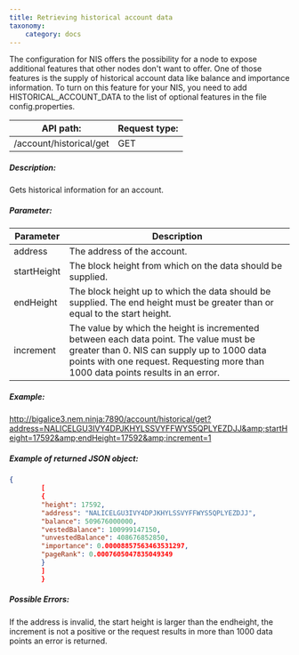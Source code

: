 ```yaml
---
title: Retrieving historical account data
taxonomy:
    category: docs
---
```


 
The configuration for NIS offers the possibility for a node to expose additional features that other nodes don't want to offer. One of those features is the supply of historical account data like balance and importance information. To turn on this feature for your NIS, you need to add HISTORICAL_ACCOUNT_DATA to the list of optional features in the file config.properties.

 
| API path: | Request type:  |
|------|------|
| /account/historical/get | GET|

 
##### Description: 
Gets historical information for an account.

 
##### Parameter: 

| Parameter | Description |
|------|------|
|  address   |  The address of the account.   |
|  startHeight   |  The block height from which on the data should be supplied.   |
|  endHeight   |  The block height up to which the data should be supplied. The end height must be greater than or equal to the start height.   |
|  increment   |  The value by which the height is incremented between each data point. The value must be greater than 0. NIS can supply up to 1000 data points with one request. Requesting more than 1000 data points results in an error.   |

 
##### Example: 
 http://bigalice3.nem.ninja:7890/account/historical/get?address=NALICELGU3IVY4DPJKHYLSSVYFFWYS5QPLYEZDJJ&amp;startHeight=17592&amp;endHeight=17592&amp;increment=1 

 
##### Example of returned JSON object: 
```json
{
        [
        {
        "height": 17592,
        "address": "NALICELGU3IVY4DPJKHYLSSVYFFWYS5QPLYEZDJJ",
        "balance": 509676000000,
        "vestedBalance": 100999147150,
        "unvestedBalance": 408676852850,
        "importance": 0.00008857563463531297,
        "pageRank": 0.0007605047835049349
        }
        ]
        }
``` 
##### Possible Errors: 
If the address is invalid, the start height is larger than the endheight, the increment is not a positive or the request results in more than 1000 data points an error is returned.

 
